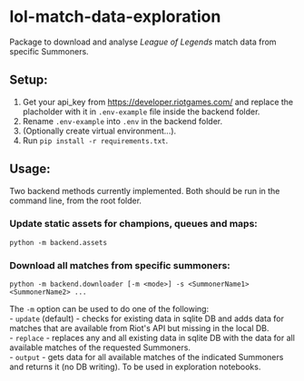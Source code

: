 # lol-match-data-exploration

Package to download and analyse *League of Legends* match data from specific Summoners.  

## Setup:  
1) Get your api_key from https://developer.riotgames.com/ and replace the placholder with it in `.env-example` file inside the backend folder.  
2) Rename `.env-example` into `.env` in the backend folder.  
3) (Optionally create virtual environment...).  
4) Run `pip install -r requirements.txt`.
  

## Usage:
Two backend methods currently implemented. Both should be run in the command line, from the root folder. 
### Update static assets for champions, queues and maps:  
    python -m backend.assets  

### Download all matches from specific summoners:  
    python -m backend.downloader [-m <mode>] -s <SummonerName1> <SummonerName2> ...  
The `-m` option can be used to do one of the following:  
        - `update` (default) - checks for existing data in sqlite DB and adds data for matches that are available from Riot's API but missing in the local DB.  
        - `replace` - replaces any and all existing data in sqlite DB with the data for all available matches of the requested Summoners.  
        - `output` - gets data for all available matches of the indicated Summoners and returns it (no DB writing). To be used in exploration notebooks.

